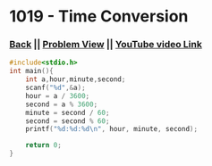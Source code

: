 # 1019 - Time Conversion

### [Back](./..) || [Problem View](https://judge.beecrowd.com/en/problems/view/1019) || [YouTube video Link](https://www.youtube.com/watch?v=MVSq11l_pbk)

```c
#include<stdio.h>
int main(){
    int a,hour,minute,second;
    scanf("%d",&a);
    hour = a / 3600;
    second = a % 3600;
    minute = second / 60;
    second = second % 60;
    printf("%d:%d:%d\n", hour, minute, second);

    return 0;
}
```
